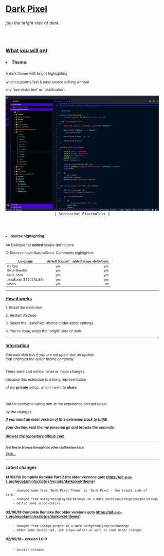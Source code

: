 <h1><u>Dark Pixel</u>
<h6>join the bright side of dark.</h6>
</h1>
<br />

### <u>What you will get</u>

<h4><li>Theme:</li></h4>
<p><small>A dark theme with bright highlighting,</p>
<p>which supports fast & easy source editing without</p>
<p>any 'eye-distortion' or 'blurification'.</p>
<pre>
<img src="https://github.com/ergotamin/vscode-theme-darkpixel/raw/master/static/screen.png" />
<center>[ Screenshot-Placeholder ]</center>
</pre>
<br />
<h4><li>Syntax highlighting:</li></h4>
<p>An Example for <b><em>added</em></b> scope-definitions:</p>
<p>C-Sources have NaturalDocs-Comments highlighted.</p>

<small>

| Language                | default Support | <em><b>added</b></em> scope-definitions |
| ----------------------- | :-------------: | --------------------------------------: |
| C / Cpp                 |       yes       |                                     yes | ------ |
| GNU-Makefile            |       yes       |                                     yes |
| UNIX-Shell              |       yes       |                                     yes |
| JavaScript (ES2017&JSX) |       yes       |                                     yes |
| others                  |       yes       |                                      no |

</small>

---

### <u> How it works </u>

<p>1.  Install the extension</p>
<p>2.  Restart VSCode</p>
<p>3.  Select the 'DarkPixel'-theme under editor settings.</p>
<p>4.  You're done, enjoy the 'bright' side of dark.</p>

---

### <u>Information</u>

<h6>
You may skip this if you are not upset due an update<br />
that changed the editor theme completly
</h6>

<p>There were and will be minor or major changes,</p>
<p>because this extension is a living representation</p>
<p>of my <b>private</b> setup, which I want to <b>share</b>.</p>
<br />
<p>But for everyone taking part at the experience and got upset</p>
<p>by the changes: 
<br />
<b><em>
<p>If you want an older version of this extension back to fulfill</p>
<p>your destiny, visit the my personal git and browse the commits.</p>
<a href="https://github.com/ergotamin/vscode-theme-darkpixel.git">
Browse the repository github.com
</a>
<br />

---

<small>
<p>feel free to browse through the other stuff/extensions:</p>
<p><a href="https://github.com/ergotamin">Click...</a></p>
</small>
</em>
</b>

---

### Latest changes

#### 14/06/18 Complete Remake Part 2 (for older versions goto https://git.e-p-s.org/ergotamin/script/js/vscode/darkpixel-theme)

        - changed name from 'Dark-Pixel Theme' to 'Dark Pixel - the bright side of dark.'
        - changed from darkgreen/gray/darkorange to a more darkblue/indigo/purple/orange
        - edited some scope-colors

#### 02/06/18 Complete Remake (for older versions goto https://git.e-p-s.org/ergotamin/script/js/darkpixel-theme)

        - changed from indigo/purple to a more darkgreen/gray/darkorange
        - added some JavaScript, JSX scope-colors as well as some minor changes

##### 02/05/18 - version 1.0.0

        - initial release
